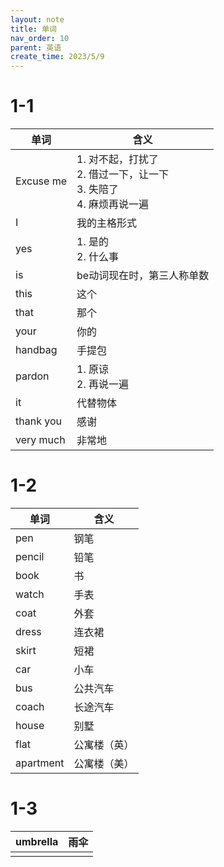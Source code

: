 ```yaml
---
layout: note
title: 单词
nav_order: 10
parent: 英语
create_time: 2023/5/9
---
```


# 1-1

| 单词        | 含义                                                     |
|-----------|--------------------------------------------------------|
| Excuse me | 1. 对不起，打扰了<br />2. 借过一下，让一下<br />3. 失陪了<br />4. 麻烦再说一遍 |
| I         | 我的主格形式                                                 |
| yes       | 1. 是的<br />2. 什么事                                      |
| is        | be动词现在时，第三人称单数                                         |
| this      | 这个                                                     |
| that      | 那个                                                     |
| your      | 你的                                                     |
| handbag   | 手提包                                                    |
| pardon    | 1. 原谅<br />2. 再说一遍                                     |
| it        | 代替物体                                                   |
| thank you | 感谢                                                     |
| very much | 非常地                                                    |

# 1-2

| 单词        | 含义     |
|-----------|--------|
| pen       | 钢笔     |
| pencil    | 铅笔     |
| book      | 书      |
| watch     | 手表     |
| coat      | 外套     |
| dress     | 连衣裙    |
| skirt     | 短裙     |
| car       | 小车     |
| bus       | 公共汽车   |
| coach     | 长途汽车   |
| house     | 别墅     |
| flat      | 公寓楼（英） |
| apartment | 公寓楼（美） |

# 1-3

| umbrella | 雨伞 |
|----------|----|
|          | 
